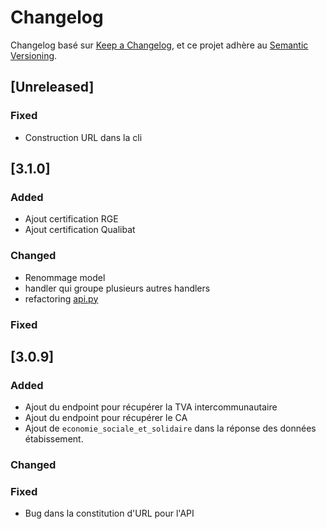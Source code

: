 # Changelog

Changelog basé sur [Keep a Changelog](https://keepachangelog.com/en/1.0.0/),
et ce projet adhère au [Semantic Versioning](https://semver.org/spec/v2.0.0.html).

## [Unreleased]

### Fixed

- Construction URL dans la cli

## [3.1.0]

### Added

- Ajout certification RGE
- Ajout certification Qualibat

### Changed

- Renommage model
- handler qui groupe plusieurs autres handlers
- refactoring [api.py](./src/api_entreprise/api.py)

### Fixed

## [3.0.9]

### Added

- Ajout du endpoint pour récupérer la TVA intercommunautaire
- Ajout du endpoint pour récupérer le CA
- Ajout de `economie_sociale_et_solidaire` dans la réponse des données étabissement.

### Changed

### Fixed

- Bug dans la constitution d'URL pour l'API
